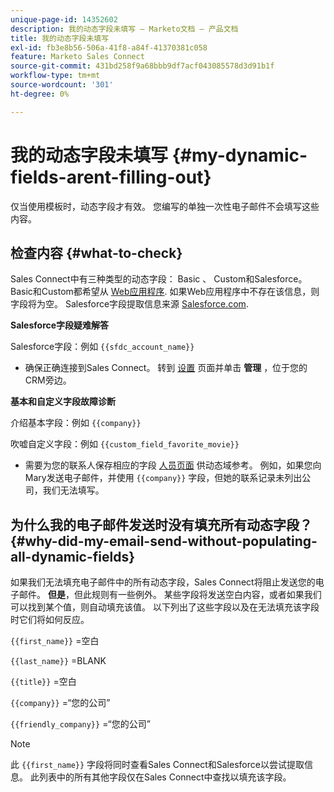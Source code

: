 ```yaml
---
unique-page-id: 14352602
description: 我的动态字段未填写 — Marketo文档 — 产品文档
title: 我的动态字段未填写
exl-id: fb3e8b56-506a-41f8-a84f-41370381c058
feature: Marketo Sales Connect
source-git-commit: 431bd258f9a68bbb9df7acf043085578d3d91b1f
workflow-type: tm+mt
source-wordcount: '301'
ht-degree: 0%

---
```


# 我的动态字段未填写 {#my-dynamic-fields-arent-filling-out}

仅当使用模板时，动态字段才有效。 您编写的单独一次性电子邮件不会填写这些内容。

## 检查内容 {#what-to-check}

Sales Connect中有三种类型的动态字段： Basic 、 Custom和Salesforce。 Basic和Custom都希望从 [Web应用程序](https://toutapp.com/login). 如果Web应用程序中不存在该信息，则字段将为空。 Salesforce字段提取信息来源 [Salesforce.com](https://salesforce.com).

**Salesforce字段疑难解答**

Salesforce字段：例如 `{{sfdc_account_name}}`

* 确保正确连接到Sales Connect。 转到 [设置](https://toutapp.com/login) 页面并单击 **管理** ，位于您的CRM旁边。

**基本和自定义字段故障诊断**

介绍基本字段：例如 `{{company}}`

吹嘘自定义字段：例如 `{{custom_field_favorite_movie}}`

* 需要为您的联系人保存相应的字段 [人员页面](https://toutapp.com/next#relationships) 供动态域参考。 例如，如果您向Mary发送电子邮件，并使用 `{{company}}` 字段，但她的联系记录未列出公司，我们无法填写。

## 为什么我的电子邮件发送时没有填充所有动态字段？ {#why-did-my-email-send-without-populating-all-dynamic-fields}

如果我们无法填充电子邮件中的所有动态字段，Sales Connect将阻止发送您的电子邮件。 **但是**，但此规则有一些例外。 某些字段将发送空白内容，或者如果我们可以找到某个值，则自动填充该值。 以下列出了这些字段以及在无法填充该字段时它们将如何反应。

`{{first_name}}` =空白

`{{last_name}}` =BLANK

`{{title}}` =空白

`{{company}}` =“您的公司”

`{{friendly_company}}` =“您的公司”

>[!NOTE]
>
>此 `{{first_name}}` 字段将同时查看Sales Connect和Salesforce以尝试提取信息。 此列表中的所有其他字段仅在Sales Connect中查找以填充该字段。
